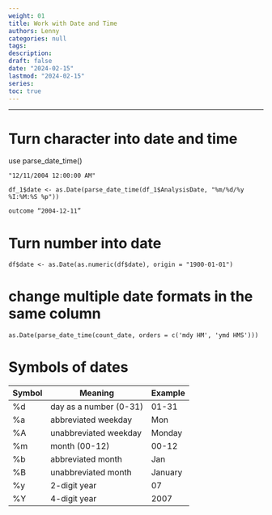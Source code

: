 ```yaml
---
weight: 01
title: Work with Date and Time
authors: Lenny
categories: null
tags: 
description: 
draft: false
date: "2024-02-15"
lastmod: "2024-02-15"
series:
toc: true
---
```



<!--more-->
---

# Turn character into date and time

use parse_date_time()

```
"12/11/2004 12:00:00 AM"

df_1$date <- as.Date(parse_date_time(df_1$AnalysisDate, "%m/%d/%y %I:%M:%S %p"))

outcome “2004-12-11”
```

# Turn number into date
```
df$date <- as.Date(as.numeric(df$date), origin = "1900-01-01")
```


# change multiple date formats in the same column

```
as.Date(parse_date_time(count_date, orders = c('mdy HM', 'ymd HMS')))
```


# Symbols of dates


| Symbol|	Meaning| Example  |
| --- | --- | --- |
|%d	| day as a number (0-31) | 01-31|  
|%a	| abbreviated weekday	| Mon|  
|%A	| unabbreviated weekday	| Monday|  
|%m	| month (00-12)	| 00-12 |
|%b	| abbreviated month	| Jan|  
|%B	| unabbreviated month	| January | 
|%y	| 2-digit year	| 07  |
|%Y	| 4-digit year	| 2007|  
